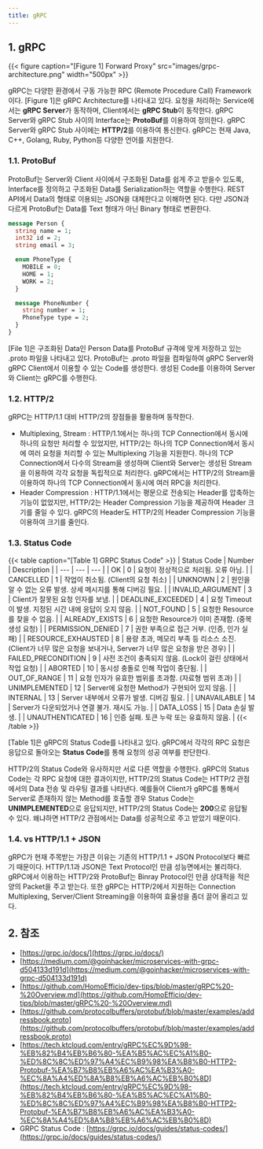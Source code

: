 ```yaml
---
title: gRPC
---
```


## 1. gRPC

{{< figure caption="[Figure 1] Forward Proxy" src="images/grpc-architecture.png" width="500px" >}}

gRPC는 다양한 환경에서 구동 가능한 RPC (Remote Procedure Call) Framework이다. [Figure 1]은 gRPC Architecture를 나타내고 있다. 요청을 처리하는 Service에서는 **gRPC Server**가 동작하며, Client에서는 **gRPC Stub**이 동작한다. gRPC Server와 gRPC Stub 사이의 Interface는 **ProtoBuf**를 이용하여 정의한다. gRPC Server와 gRPC Stub 사이에는 **HTTP/2**를 이용하여 통신한다. gRPC는 현재 Java, C++, Golang, Ruby, Python등 다양한 언어를 지원한다.

### 1.1. ProtoBuf

ProtoBuf는 Server와 Client 사이에서 구조화된 Data를 쉽게 주고 받을수 있도록, Interface를 정의하고 구조화된 Data를 Serialization하는 역할을 수행한다. REST API에서 Data의 형태로 이용되는 JSON을 대체한다고 이해하면 된다. 다만 JSON과 다르게 ProtoBuf는 Data를 Text 형태가 아닌 Binary 형태로 변환한다.

```protobuf {caption="[File 1] addressbook.proto ", linenos=table}
message Person {
  string name = 1;
  int32 id = 2;
  string email = 3;

  enum PhoneType {
    MOBILE = 0;
    HOME = 1;
    WORK = 2;
  }

  message PhoneNumber {
    string number = 1;
    PhoneType type = 2;
  }
}
```

[File 1]은 구조화된 Data인 Person Data를 ProtoBuf 규격에 맞게 저장하고 있는 .proto 파일을 나타내고 있다. ProtoBuf는 .proto 파일을 컴파일하여 gRPC Server와 gRPC Client에서 이용할 수 있는 Code를 생성한다. 생성된 Code를 이용하여 Server와 Client는 gRPC를 수행한다.

### 1.2. HTTP/2

gRPC는 HTTP/1.1 대비 HTTP/2의 장점들을 활용하며 동작한다.

* Multiplexing, Stream : HTTP/1.1에서는 하나의 TCP Connection에서 동시에 하나의 요청만 처리할 수 있었지만, HTTP/2는 하나의 TCP Connection에서 동시에 여러 요청을 처리할 수 있는 Multiplexing 기능을 지원한다. 하나의 TCP Connection에서 다수의 Stream을 생성하며 Client와 Server는 생성된 Stream을 이용하여 각각 요청을 독립적으로 처리한다. gRPC에서는 HTTP/2의 Stream을 이용하여 하나의 TCP Connection에서 동시에 여러 RPC을 처리한다.
* Header Compression : HTTP/1.1에서는 평문으로 전송되는 Header를 압축하는 기능이 없었지만, HTTP/2는 Header Compression 기능을 제공하여 Header 크기를 줄일 수 있다. gRPC의 Header도 HTTP/2의 Header Compression 기능을 이용하여 크기를 줄인다.

### 1.3. Status Code

{{< table caption="[Table 1] GRPC Status Code" >}}
| Status Code | Number | Description |
| --- | --- | --- |
| OK | 0 | 요청이 정상적으로 처리됨. 오류 아님. |
| CANCELLED | 1 | 작업이 취소됨. (Client의 요청 취소) |
| UNKNOWN | 2 | 원인을 알 수 없는 오류 발생. 상세 메시지를 통해 디버깅 필요. |
| INVALID_ARGUMENT | 3 | Client가 잘못된 요청 인자를 보냄. |
| DEADLINE_EXCEEDED | 4 | 요청 Timeout이 발생. 지정된 시간 내에 응답이 오지 않음. |
| NOT_FOUND | 5 | 요청한 Resource를 찾을 수 없음. |
| ALREADY_EXISTS | 6 | 요청한 Resource가 이미 존재함. (중복 생성 요청) |
| PERMISSION_DENIED | 7 | 권한 부족으로 접근 거부. (인증, 인가 실패) |
| RESOURCE_EXHAUSTED | 8 | 용량 초과, 메모리 부족 등 리소스 소진. (Client가 너무 많은 요청을 보내거나, Server가 너무 많은 요청을 받은 경우) |
| FAILED_PRECONDITION | 9 | 사전 조건이 충족되지 않음. (Lock이 걸린 상태에서 작업 요청) |
| ABORTED | 10 | 동시성 충돌로 인해 작업이 중단됨. |
| OUT_OF_RANGE | 11 | 요청 인자가 유효한 범위를 초과함. (자료형 범위 초과) |
| UNIMPLEMENTED | 12 | Server에 요청한 Method가 구현되어 있지 않음. |
| INTERNAL | 13 | Server 내부에서 오류가 발생. 디버깅 필요. |
| UNAVAILABLE | 14 | Server가 다운되었거나 연결 불가. 재시도 가능. |
| DATA_LOSS | 15 | Data 손실 발생. |
| UNAUTHENTICATED | 16 | 인증 실패. 토큰 누락 또는 유효하지 않음. |
{{< /table >}}

[Table 1]은 gRPC의 Status Code를 나타내고 있다. gRPC에서 각각의 RPC 요청은 응답으로 돌아오는 **Status Code**를 통해 요청의 성공 여부를 판단한다. 

HTTP/2의 Status Code와 유사하지만 서로 다른 역할을 수행한다. gRPC의 Status Code는 각 RPC 요청에 대한 결과이지만, HTTP/2의 Status Code는 HTTP/2 관점에서의 Data 전송 및 라우팅 결과를 나타낸다. 예를들어 Client가 gRPC를 통해서 Server로 존재하지 않는 Method를 호출할 경우 Status Code는 **UNIMPLEMENTED**으로 응답되지만, HTTP/2의 Status Code는 **200**으로 응답될 수 있다. 왜냐하면 HTTP/2 관점에서는 Data를 성공적으로 주고 받았기 때문이다.

### 1.4. vs HTTP/1.1 + JSON

gRPC가 현재 주목받는 가장큰 이유는 기존의 HTTP/1.1 + JSON Protocol보다 빠르기 때문이다. HTTP/1.1과 JSON은 Text Protocol인 만큼 성능면에서는 불리하다. gRPC에서 이용하는 HTTP/2와 ProtoBuf는 Binray Protocol인 만큼 상대적을 적은양의 Packet을 주고 받는다. 또한 gRPC는 HTTP/2에서 지원하는 Connection Multiplexing, Server/Client Streaming을 이용하여 효율성을 좀더 끌어 올리고 있다.

## 2. 참조

* [https://grpc.io/docs/](https://grpc.io/docs/)
* [https://medium.com/@goinhacker/microservices-with-grpc-d504133d191d](https://medium.com/@goinhacker/microservices-with-grpc-d504133d191d)
* [https://github.com/HomoEfficio/dev-tips/blob/master/gRPC%20-%20Overview.md](https://github.com/HomoEfficio/dev-tips/blob/master/gRPC%20-%20Overview.md)
* [https://github.com/protocolbuffers/protobuf/blob/master/examples/addressbook.proto](https://github.com/protocolbuffers/protobuf/blob/master/examples/addressbook.proto)
* [https://tech.ktcloud.com/entry/gRPC%EC%9D%98-%EB%82%B4%EB%B6%80-%EA%B5%AC%EC%A1%B0-%ED%8C%8C%ED%97%A4%EC%B9%98%EA%B8%B0-HTTP2-Protobuf-%EA%B7%B8%EB%A6%AC%EA%B3%A0-%EC%8A%A4%ED%8A%B8%EB%A6%AC%EB%B0%8D](https://tech.ktcloud.com/entry/gRPC%EC%9D%98-%EB%82%B4%EB%B6%80-%EA%B5%AC%EC%A1%B0-%ED%8C%8C%ED%97%A4%EC%B9%98%EA%B8%B0-HTTP2-Protobuf-%EA%B7%B8%EB%A6%AC%EA%B3%A0-%EC%8A%A4%ED%8A%B8%EB%A6%AC%EB%B0%8D)
* GRPC Status Code : [https://grpc.io/docs/guides/status-codes/](https://grpc.io/docs/guides/status-codes/)